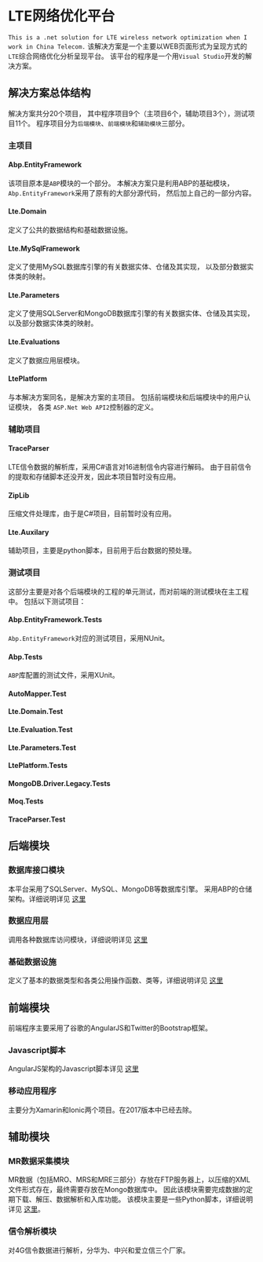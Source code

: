 # LTE网络优化平台
`This is a .net solution for LTE wireless network optimization when I work in China Telecom.`
该解决方案是一个主要以WEB页面形式为呈现方式的`LTE`综合网络优化分析呈现平台。
该平台的程序是一个用`Visual Studio`开发的解决方案。

## 解决方案总体结构
解决方案共分20个项目，
其中程序项目9个（主项目6个，辅助项目3个），测试项目11个。
程序项目分为`后端模块`、`前端模块`和`辅助模块`三部分。
### 主项目
#### Abp.EntityFramework
该项目原本是`ABP`模块的一个部分。
本解决方案只是利用ABP的基础模块，
`Abp.EntityFramework`采用了原有的大部分源代码，
然后加上自己的一部分内容。
#### Lte.Domain
定义了公共的数据结构和基础数据设施。
#### Lte.MySqlFramework
定义了使用MySQL数据库引擎的有关数据实体、仓储及其实现，
以及部分数据实体类的映射。
#### Lte.Parameters
定义了使用SQLServer和MongoDB数据库引擎的有关数据实体、仓储及其实现，
以及部分数据实体类的映射。
#### Lte.Evaluations
定义了数据应用层模块。
#### LtePlatform
与本解决方案同名，是解决方案的主项目。
包括前端模块和后端模块中的用户认证模块，
各类 `ASP.Net Web API2`控制器的定义。
### 辅助项目
#### TraceParser
LTE信令数据的解析库，采用C#语言对16进制信令内容进行解码。
由于目前信令的提取和存储脚本还没开发，因此本项目暂时没有应用。
#### ZipLib
压缩文件处理库，由于是C#项目，目前暂时没有应用。
#### Lte.Auxilary
辅助项目，主要是python脚本，目前用于后台数据的预处理。
### 测试项目
这部分主要是对各个后端模块的工程的单元测试，而对前端的测试模块在主工程中。
包括以下测试项目：
#### Abp.EntityFramework.Tests
`Abp.EntityFramework`对应的测试项目，采用NUnit。
#### Abp.Tests
`ABP`库配置的测试文件，采用XUnit。
#### AutoMapper.Test
#### Lte.Domain.Test
#### Lte.Evaluation.Test
#### Lte.Parameters.Test
#### LtePlatform.Tests
#### MongoDB.Driver.Legacy.Tests
#### Moq.Tests
#### TraceParser.Test
## 后端模块
### 数据库接口模块
本平台采用了SQLServer、MySQL、MongoDB等数据库引擎。
采用ABP的仓储架构。详细说明详见
[这里](https://github.com/ouyh18/LtePlatform/blob/master/Databases.md)
### 数据应用层
调用各种数据库访问模块，详细说明详见
[这里](https://github.com/ouyh18/LtePlatform/blob/master/Evaluations.md)
### 基础数据设施
定义了基本的数据类型和各类公用操作函数、类等，详细说明详见
[这里](https://github.com/ouyh18/LtePlatform/blob/master/Infrastructure.md)
## 前端模块
前端程序主要采用了谷歌的AngularJS和Twitter的Bootstrap框架。
### Javascript脚本
AngularJS架构的Javascript脚本详见
[这里](https://github.com/ouyh18/LtePlatform/blob/master/Angular.md)    
### 移动应用程序
主要分为Xamarin和Ionic两个项目。在2017版本中已经去除。
## 辅助模块
### MR数据采集模块
MR数据（包括MRO、MRS和MRE三部分）存放在FTP服务器上，以压缩的XML文件形式存在，最终需要存放在Mongo数据库中。
因此该模块需要完成数据的定期下载、解压、数据解析和入库功能。
该模块主要是一些Python脚本，详细说明详见
[这里](https://github.com/ouyh18/LtePlatform/blob/master/MrPython.md)。
### 信令解析模块
对4G信令数据进行解析，分华为、中兴和爱立信三个厂家。

